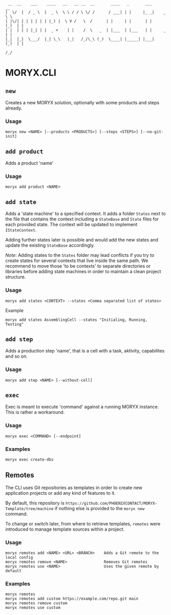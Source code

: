      __  __    ___    ____   __   __ __  __       ____   _       ___        __  
    |  \/  |  / _ \  |  _ \  \ \ / / \ \/ /      / ___| | |     |_ _|    _  \ \  
    | |\/| | | | | | | |_) |  \ V /   \  /      | |     | |      | |    (_)  | |  
    | |  | | | |_| | |  _ <    | |    /  \   _  | |___  | |___   | |     _   | |  
    |_|  |_|  \___/  |_| \_\   |_|   /_/\_\ (_)  \____| |_____| |___|   (_)  | |  
                                                                            /_/  

# MORYX.CLI

## `new`

Creates a new MORYX solution, optionally with some products and steps already. 

### Usage
    
    moryx new <NAME> [--products <PRODUCTS>] [--steps <STEPS>] [--no-git-init]


## `add product`

Adds a product 'name'

### Usage

    moryx add product <NAME>


## `add state`

Adds a 'state machine' to a specified context. It adds a folder `States` next
to the file that contains the context including a `StateBase` and `State` files
for each provided state. The context will be updated to implement `IStateContext`.

Adding further states later is possible and would add the new states and update
the existing `StateBase` accordingly.

_Note_: Adding states to the `States` folder may lead conflicts if you try to 
create states for several contexts that live inside the same path. We recommend
to move those 'to be contexts' to separate directories or libraries before
adding state machines in order to maintain a clean project structure.


### Usage

    moryx add states <CONTEXT> --states <Comma separated list of states>

Example

    moryx add states AssemblingCell --states "Initialing, Running, Testing"


 
## `add step`

Adds a production step 'name', that is a cell with a task, aktivity, capabilites
and so on.

### Usage

    moryx add step <NAME> [--without-cell]


## `exec` 

Exec is meant to execute 'command' against a running MORYX instance. 
This is rather a workaround. 

### Usage

    moryx exec <COMMAND> [--endpoint]

### Examples

    moryx exec create-dbs


## Remotes

The CLI uses Git repositories as templates in order to create new application 
projects or add any kind of features to it. 

By default, this repository is `https://github.com/PHOENIXCONTACT/MORYX-Template/tree/machine`
if nothing else is provided to the `moryx new` command.

To change or switch later, from where to retrieve templates, `remotes` were
introduced to manage template sources within a project.

### Usage

    moryx remotes add <NAME> <URL> <BRANCH>    Adds a Git remote to the local config
    moryx remotes remove <NAME>                Removes Git remotes
    moryx remotes use <NAME>                   Uses the given remote by default

### Examples 

    moryx remotes
    moryx remotes add custom https://example.com/repo.git main
    moryx remotes remove custom
    moryx remotes use custom


